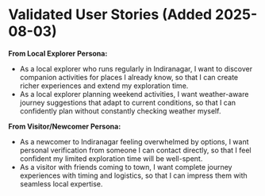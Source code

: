 # Validated User Stories (Added 2025-08-03)

**From Local Explorer Persona:**
- As a local explorer who runs regularly in Indiranagar, I want to discover companion activities for places I already know, so that I can create richer experiences and extend my exploration time.
- As a local explorer planning weekend activities, I want weather-aware journey suggestions that adapt to current conditions, so that I can confidently plan without constantly checking weather myself.

**From Visitor/Newcomer Persona:**
- As a newcomer to Indiranagar feeling overwhelmed by options, I want personal verification from someone I can contact directly, so that I feel confident my limited exploration time will be well-spent.
- As a visitor with friends coming to town, I want complete journey experiences with timing and logistics, so that I can impress them with seamless local expertise.
